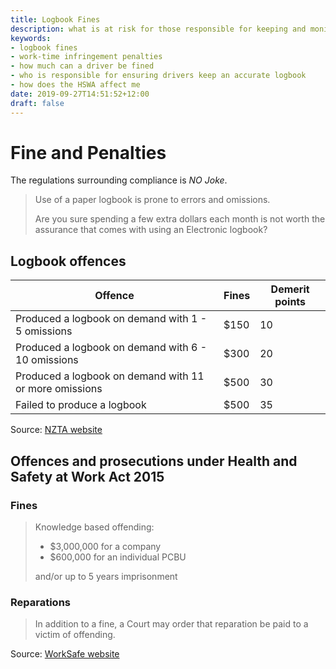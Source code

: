 ```yaml
---
title: Logbook Fines
description: what is at risk for those responsible for keeping and monitoring a drivers work-time
keywords:
- logbook fines
- work-time infringement penalties
- how much can a driver be fined
- who is responsible for ensuring drivers keep an accurate logbook
- how does the HSWA affect me
date: 2019-09-27T14:51:52+12:00
draft: false
---
```


# Fine and Penalties

The regulations surrounding compliance is _NO Joke_.
 
> Use of a paper logbook is prone to errors and omissions.
> 
> Are you sure spending a few extra dollars each month is not worth the assurance
> that comes with using an Electronic logbook? 

## Logbook offences

Offence | Fines | Demerit points
-------- | --- | --------------
Produced a logbook on demand with 1 - 5 omissions | $150 | 10
Produced a logbook on demand with 6 - 10 omissions | $300 | 20
Produced a logbook on demand with 11 or more omissions | $500 | 30
Failed to produce a logbook | $500 | 35 

Source: [NZTA website](https://www.nzta.govt.nz/commercial-driving/commercial-safety/work-time-and-logbook-requirements/)

## Offences and prosecutions under Health and Safety at Work Act 2015

### Fines

> Knowledge based offending:
>     
> - $3,000,000 for a company
> - $600,000 for an individual PCBU
>  
>  and/or up to 5 years imprisonment

### Reparations

> In addition to a fine, a Court may order that reparation be paid to a victim of offending. 

Source: [WorkSafe website](https://worksafe.govt.nz/laws-and-regulations/prosecutions/prosecution-process/)

 